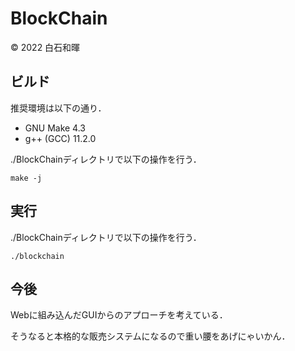 # BlockChain
© 2022 白石和暉

## ビルド
推奨環境は以下の通り．
- GNU Make 4.3
- g++ (GCC) 11.2.0

./BlockChainディレクトリで以下の操作を行う．
```
make -j
```

## 実行
./BlockChainディレクトリで以下の操作を行う．
```
./blockchain
```
## 今後
Webに組み込んだGUIからのアプローチを考えている．

そうなると本格的な販売システムになるので重い腰をあげにゃいかん．
